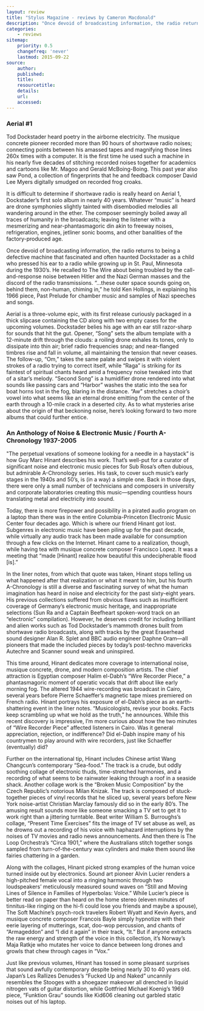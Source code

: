 ```yaml
---
layout: review
title: "Stylus Magazine - reviews by Cameron Macdonald"
description: "Once devoid of broadcasting information, the radio returns to being a defective machine that fascinated and often haunted Dockstader as a child who pressed his ear to a radio while growing up in St. Paul, Minnesota during the 1930’s."
categories:
    - reviews
sitemap:
    priority: 0.5
    changefreq: 'never'
    lastmod: 2015-09-22
source:
    author:
    published:
    title:
    resourcetitle: 
    details:
    url: 
    accessed: 
---
```


### Aerial #1

Tod Dockstader heard poetry in the airborne electricity. The musique concrete pioneer recorded more than 90 hours of shortwave radio noises; connecting points between his amassed tapes and magnifying those lines 260x times with a computer. It is the first time he used such a machine in his nearly five decades of stitching recorded noises together for academics and cartoons like Mr. Magoo and Gerald McBoing-Boing. This past year also saw Pond, a collection of fingerprints that he and feedback composer David Lee Myers digitally smudged on recorded frog croaks. 

It is difficult to determine if shortwave radio is really heard on Aerial 1, Dockstader’s first solo album in nearly 40 years. Whatever “music” is heard are drone symphonies slightly tainted with disembodied melodies all wandering around in the ether. The composer seemingly boiled away all traces of humanity in the broadcasts; leaving the listener with a mesmerizing and near-phantasmagoric din akin to freeway noises, refrigeration, engines, jetliner sonic booms, and other banalities of the factory-produced age. 

Once devoid of broadcasting information, the radio returns to being a defective machine that fascinated and often haunted Dockstader as a child who pressed his ear to a radio while growing up in St. Paul, Minnesota during the 1930’s. He recalled to The Wire about being troubled by the call-and-response noise between Hitler and the Nazi German masses and the discord of the radio transmissions. “…these outer space sounds going on, behind them, non-human, chiming in,” he told Ken Hollings, in explaining his 1966 piece, Past Prelude for chamber music and samples of Nazi speeches and songs. 

Aerial is a three-volume epic, with its first release curiously packaged in a thick slipcase containing the CD along with two empty cases for the upcoming volumes. Dockstader belies his age with an ear still razor-sharp for sounds that hit the gut. Opener, “Song” sets the album template with a 12-minute drift through the clouds: a roiling drone exhales its tones, only to dissipate into thin air; brief radio frequencies snap; and near-flanged timbres rise and fall in volume, all maintaining the tension that never ceases. The follow-up, “Om,” takes the same palate and swipes it with violent strokes of a radio trying to correct itself, while “Raga” is striking for its faintest of spiritual chants heard amid a frequency noise tweaked into that of a sitar’s melody. “Second Song” is a humidifier drone rendered into what sounds like passing cars and “Harbor” washes the static into the sea for boat horns lost in the fog, blaring in the distance. “Aw” stretches a choir’s vowel into what seems like an eternal drone emitting from the center of the earth through a 10-mile crack in a deserted city. As to what mysteries arise about the origin of that beckoning noise, here’s looking forward to two more albums that could further entice. 

[//]: <> (http://www.stylusmagazine.com/reviews/tod-dockstader/aerial-1.htm)

### An Anthology of Noise & Electronic Music / Fourth A-Chronology 1937-2005

"The perpetual vexations of someone looking for a needle in a haystack” is how Guy Marc Hinant describes his work. That’s well-put for a curator of significant noise and electronic music pieces for Sub Rosa’s often dubious, but admirable A-Chronology series. His task, to cover such music’s early stages in the 1940s and 50’s, is (in a way) a simple one. Back in those days, there were only a small number of technicians and composers in university and corporate laboratories creating this music—spending countless hours translating metal and electricity into sound. 

Today, there is more firepower and possibility in a pirated audio program on a laptop than there was in the entire Columbia-Princeton Electronic Music Center four decades ago. Which is where our friend Hinant got lost. Subgenres in electronic music have been piling up for the past decade, while virtually any audio track has been made available for consumption through a few clicks on the Internet. Hinant came to a realization, though, while having tea with musique concrete composer Francisco Lopez. It was a meeting that “made [Hinant] realize how beautiful this undecipherable flood [is].” 

In the liner notes, from which that quote was taken, Hinant stops telling us what happened after that realization or what it meant to him, but his fourth A-Chronology is still a diverse and fascinating survey of what the human imagination has heard in noise and electricity for the past sixty-eight years. His previous collections suffered from obvious flaws such as insufficient coverage of Germany’s electronic music heritage, and inappropriate selections (Sun Ra and a Captain Beefheart spoken-word track on an “electronic” compilation). However, he deserves credit for including brilliant and alien works such as Tod Dockstader’s mammoth drones built from shortwave radio broadcasts, along with tracks by the great Eraserhead sound designer Alan R. Splet and BBC audio engineer Daphne Oram—all pioneers that made the included pieces by today’s post-techno mavericks Autechre and Scanner sound weak and uninspired. 

This time around, Hinant dedicates more coverage to international noise, musique concrete, drone, and modern composition artists. The chief attraction is Egyptian composer Halim el-Dabh’s “Wire Recorder Piece,” a phantasmagoric moment of operatic vocals that drift about like early morning fog. The altered 1944 wire-recording was broadcast in Cairo, several years before Pierre Schaeffer’s magnetic tape mixes premiered on French radio. Hinant portrays his exposure of el-Dabh’s piece as an earth-shattering event in the liner notes. “Musicologists, revise your books. Facts keep scrambling up what we hold as the truth,” he announces. While this recent discovery is impressive, I’m more curious about how the two minutes of “Wire Recorder Piece” affected listeners in Cairo. Was it general appreciation, rejection, or indifference? Did el-Dabh inspire many of his countrymen to play around with wire recorders, just like Schaeffer (eventually) did? 

Further on the international tip, Hinant includes Chinese artist Wang Changcun’s contemporary “Sea-food.” The track is a crude, but oddly soothing collage of electronic thuds, time-stretched harmonies, and a recording of what seems to be rainwater leaking through a roof in a seaside shack. Another collage work is the “Broken Music Composition” by the Czech Republic’s notorious Milan Knizak. The track is composed of stuck-together pieces of vinyl records that he sliced up, several years before New York noise-artist Christian Marclay famously did so in the early 80’s. The amusing result sounds more like someone smacking a TV set to get it to work right than a jittering turntable. Beat writer William S. Burroughs’s collage, “Present Time Exercises” fits the image of TV set abuse as well, as he drowns out a recording of his voice with haphazard interruptions by the noises of TV movies and radio news announcements. And then there is The Loop Orchestra’s “Circa 1901,” where the Australians stitch together songs sampled from turn-of-the-century wax cylinders and make them sound like fairies chattering in a garden. 

Along with the collages, Hinant picked strong examples of the human voice turned inside out by electronics. Sound art pioneer Alvin Lucier renders a high-pitched female vocal into a ringing harmonic through two loudspeakers’ meticulously measured sound waves on “Still and Moving Lines of Silence in Families of Hyperbolas: Voice.” While Lucier’s piece is better read on paper than heard on the home stereo (eleven minutes of tinnitus-like ringing on the hi-fi could lose you friends and maybe a spouse), The Soft Machine’s psych-rock travelers Robert Wyatt and Kevin Ayers, and musique concrete composer Francois Bayle simply hypnotize with their eerie layering of mutterings, scat, doo-wop percussion, and chants of “Armageddon” and “I did it again” in their track, “It.” But if anyone extracts the raw energy and strength of the voice in this collection, it’s Norway’s Maja Ratkje who mutates her voice to dance between long drones and growls that chew through cages in “Vox.” 

Just like previous volumes, Hinant has tossed in some pleasant surprises that sound awfully contemporary despite being nearly 30 to 40 years old. Japan’s Les Rallizes Denudes’s “Fucked Up and Naked” uncannily resembles the Stooges with a shoegazer makeover all drenched in liquid nitrogen vats of guitar distortion, while Gottfried Michael Koenig’s 1969 piece, “Funktion Grau” sounds like Kid606 cleaning out garbled static noises out of his laptop.

[//]: <> (http://www.stylusmagazine.com/reviews/various-artists/an-anthology-of-noise-electronic-music-fourth-a-chronology-1937-2005.htm 20/04/2006)